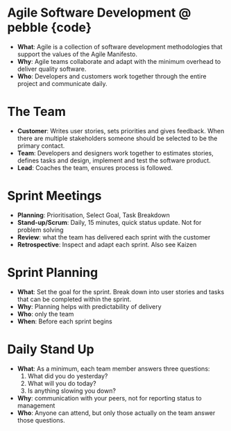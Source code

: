 Agile Software Development @ pebble {code}
==========================================

* **What**: Agile is a collection of software development methodologies that support the values of the Agile Manifesto.
* **Why**: Agile teams collaborate and adapt with the minimum overhead to deliver quality software.
* **Who**: Developers and customers work together through the entire project and communicate daily.

The Team
========
* **Customer**: Writes user stories, sets priorities and gives feedback. When there are multiple stakeholders someone should be selected to be the primary contact.
* **Team**: Developers and designers work together to estimates stories, defines tasks and design, implement and test the software product.
* **Lead**: Coaches the team, ensures process is followed.

Sprint Meetings
===============
* **Planning**: Prioritisation, Select Goal, Task Breakdown
* **Stand-up/Scrum**: Daily, 15 minutes, quick status update. Not for problem solving 
* **Review**: what the team has delivered each sprint with the customer 
* **Retrospective**: Inspect and adapt each sprint. Also see Kaizen 

Sprint Planning
===============
* **What**: Set the goal for the sprint. Break down into user stories and tasks that can be completed within the sprint.
* **Why**: Planning helps with predictability of delivery
* **Who**: only the team
* **When**: Before each sprint begins

Daily Stand Up
==============
* **What**: As a minimum, each team member answers three questions:
  1. What did you do yesterday?
  2. What will you do today?
  3. Is anything slowing you down?
* **Why**: communication with your peers, not for reporting status to management
* **Who**: Anyone can attend, but only those actually on the team answer those questions.

